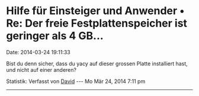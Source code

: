 Hilfe für Einsteiger und Anwender • Re: Der freie Festplattenspeicher ist geringer als 4 GB\...
===============================================================================================

Date: 2014-03-24 19:11:33

Bist du denn sicher, dass du yacy auf dieser grossen Platte installiert
hast, und nicht auf einer anderen?

Statistik: Verfasst von
[David](http://forum.yacy-websuche.de/memberlist.php?mode=viewprofile&u=8887)
--- Mo Mär 24, 2014 7:11 pm

------------------------------------------------------------------------
